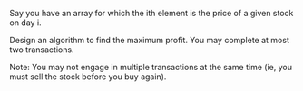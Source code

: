 
Say you have an array for which the ith element is the price of a given stock on day i.

Design an algorithm to find the maximum profit. You may complete at most two transactions.

Note:
You may not engage in multiple transactions at the same time (ie, you must sell the stock before you buy again).